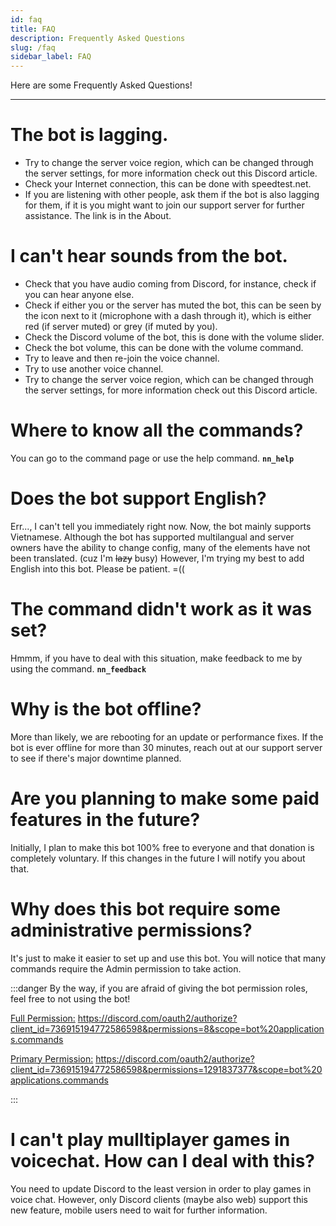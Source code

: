 ```yaml
---
id: faq
title: FAQ
description: Frequently Asked Questions
slug: /faq
sidebar_label: FAQ
---
```


Here are some Frequently Asked Questions!

---
# The bot is lagging.
- Try to change the server voice region, which can be changed through the server settings, for more information check out this Discord article.
- Check your Internet connection, this can be done with speedtest.net.
- If you are listening with other people, ask them if the bot is also lagging for them, if it is you might want to join our support server for further assistance. The link is in the About.

# I can't hear sounds from the bot.
- Check that you have audio coming from Discord, for instance, check if you can hear anyone else.
- Check if either you or the server has muted the bot, this can be seen by the icon next to it (microphone with a dash through it), which is either red (if server muted) or grey (if muted by you).
- Check the Discord volume of the bot, this is done with the volume slider.
- Check the bot volume, this can be done with the volume command.
- Try to leave and then re-join the voice channel.
- Try to use another voice channel.
- Try to change the server voice region, which can be changed through the server settings, for more information check out this Discord article.

# Where to know all the commands?
You can go to the command page or use the help command. **`nn_help`**

# Does the bot support English?
Err..., I can't tell you immediately right now. Now, the bot mainly supports Vietnamese. Although the bot has supported multilangual and server owners have the ability to change config, many of the elements have not been translated. (cuz I'm ~~lazy~~ busy) However, I'm trying my best to add English into this bot. Please be patient. =((

# The command didn't work as it was set?
Hmmm, if you have to deal with this situation, make feedback to me by using the command. **`nn_feedback`**

# Why is the bot offline?
More than likely, we are rebooting for an update or performance fixes. If the bot is ever offline for more than 30 minutes, reach out at our support server to see if there's major downtime planned.

# Are you planning to make some paid features in the future?
Initially, I plan to make this bot 100% free to everyone and that donation is completely voluntary. If this changes in the future I will notify you about that. 

# Why does this bot require some administrative permissions?
It's just to make it easier to set up and use this bot. You will notice that many commands require the Admin permission to take action.

:::danger By the way, if you are afraid of giving the bot permission roles, feel free to not using the bot!

[Full Permission:](https://discord.com/oauth2/authorize?client_id=736915194772586598&permissions=8&scope=bot%20applications.commands) https://discord.com/oauth2/authorize?client_id=736915194772586598&permissions=8&scope=bot%20applications.commands

[Primary Permission:](https://discord.com/oauth2/authorize?client_id=736915194772586598&permissions=1291837377&scope=bot%20applications.commands) https://discord.com/oauth2/authorize?client_id=736915194772586598&permissions=1291837377&scope=bot%20applications.commands

:::

# I can't play mulltiplayer games in voicechat. How can I deal with this?
You need to update Discord to the least version in order to play games in voice chat. However, only Discord clients (maybe also web) support this new feature, mobile users need to wait for further information.

